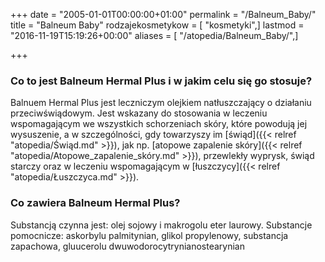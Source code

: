 +++
date = "2005-01-01T00:00:00+01:00"
permalink = "/Balneum_Baby/"
title = "Balneum Baby"
rodzajekosmetykow = [ "kosmetyki",]
lastmod = "2016-11-19T15:19:26+00:00"
aliases = [ "/atopedia/Balneum_Baby/",]

+++

### Co to jest Balneum Hermal Plus i w jakim celu się go stosuje?

Balnuem Hermal Plus jest leczniczym olejkiem natłuszczający o działaniu przeciwświądowym. Jest wskazany do stosowania w leczeniu wspomagającym we wszystkich schorzeniach skóry, które powodują jej wysuszenie, a w szczególności, gdy towarzyszy im [świąd]({{< relref "atopedia/Świąd.md" >}}), jak np. [atopowe zapalenie skóry]({{< relref "atopedia/Atopowe_zapalenie_skóry.md" >}}), przewlekły wyprysk, świąd starczy oraz w leczeniu wspomagającym w [łuszczycy]({{< relref "atopedia/Łuszczyca.md" >}}).

### Co zawiera Balneum Hermal Plus?

Substancją czynna jest: olej sojowy i makrogolu eter laurowy. Substancje pomocnicze: askorbylu palmitynian, glikol propylenowy, substancja zapachowa, gluucerolu dwuwodorocytrynianostearynian
